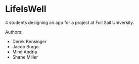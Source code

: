# LifeIsWell
4 students designing an app for a project at Full Sail University.

Authors:
  - Derek Kensinger
  - Jacob Burgo
  - Mimi Andria
  - Shane Miller
